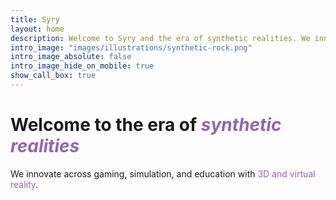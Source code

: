 ```yaml
---
title: Syry
layout: home
description: Welcome to Syry and the era of synthetic realities. We innovate across gaming, simulations and education with the power of virtual reality.
intro_image: "images/illustrations/synthetic-rock.png"
intro_image_absolute: false
intro_image_hide_on_mobile: true
show_call_box: true
---
```


# Welcome to the era of *<span style="color:#9065b0;">synthetic realities</span>*

We innovate across gaming, simulation, and education with <span style="color:#9065b0;">3D and virtual reality</span>.